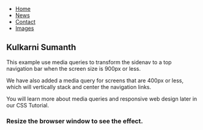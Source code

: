 
<html>
<head>
<meta name="viewport" content="width=device-width, initial-scale=1.0">
<style>
body {
  background-image:url('https://encrypted-tbn0.gstatic.com/images?q=tbn%3AANd9GcQEstxLzPJdQNdjY1Fz3_zaxUuBcsuVHjwtYQ&usqp=CAU');}

ul.sidenav {
  list-style-type: none;
  margin: 0px 0px;
  padding: 0;
  width: 20%;
  position:fixed;
  left:0;
  top:0;
  background-color: #f1f1f1;
  height: 100%;
  overflow: auto;
}

ul.sidenav li a {
  display: block;
  color: #000;
  padding: 16px 16px;
  text-decoration: none;
}
 
ul.sidenav li a.active {
  background-color: #4CAF50;
  color: white;
}

ul.sidenav li a:hover:not(.active) {
  background-color: #555;
  color: white;
}

div.content {
  margin-left: 25%;
  padding: 14px ;
  height: 1000px;
}

@media screen and (max-width: 1000px) {
  ul.sidenav {
   margin:0px 0px;
    width: 100%;
    height: auto;
    position: relative;
  }
  
  ul.sidenav li a {
  float:left;
    padding: 14px;
  }
  
  div.content {margin-left: 0;}
}

@media screen and (max-width: 400px) {
  ul.sidenav li a {
    text-align: center;
    float: none;
  }
}
</style>
</head>
<body>

<ul class="sidenav">
  <li><a class="active" href="https://sumanth3001.github.io/sumanth/">Home</a></li>
  <li><a href="#news">News</a></li>
  <li><a href="contacts.html">Contact</a></li>
  <li><a href="images.html">Images</a></li>
</ul>

<div class="content">
  <h2>Kulkarni Sumanth</h2>
  <p>This example use media queries to transform the sidenav to a top navigation bar when the screen size is 900px or less.</p>
  <p>We have also added a media query for screens that are 400px or less, which will vertically stack and center the navigation links.</p>
  <p>You will learn more about media queries and responsive web design later in our CSS Tutorial.</p>
  <h3>Resize the browser window to see the effect.</h3>
</div>

</body>
</html>

